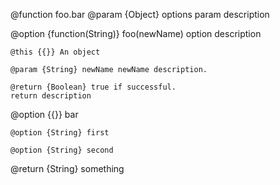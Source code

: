 @function foo.bar
@param {Object} options
param description

  @option {function(String)} foo(newName) 
  option description
  
    @this {{}} An object

    @param {String} newName newName description.

    @return {Boolean} true if successful. 
    return description
  
  @option {{}} bar
  
    @option {String} first
    
    @option {String} second

@return {String} something 
